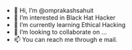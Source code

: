 - 👋 Hi, I’m @omprakashsahuit
- 👀 I’m interested in Black Hat Hacker
- 🌱 I’m currently learning Ethical Hacking
- 💞️ I’m looking to collaborate on ...
- 📫 You can reach me through e mail.

<!---
omprakashsahuit/omprakashsahuit is a ✨ special ✨ repository because its `README.md` (this file) appears on your GitHub profile.
You can click the Preview link to take a look at your changes.
--->
